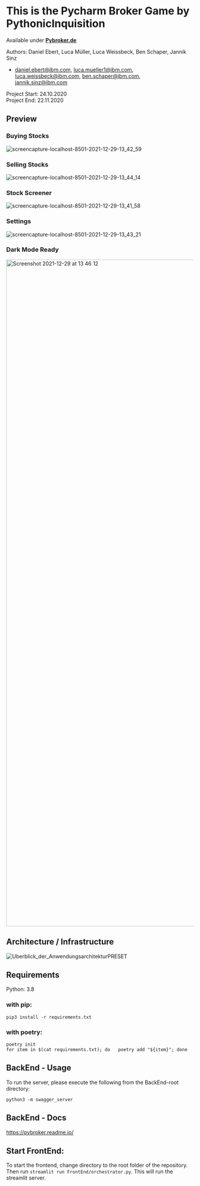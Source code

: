 # This is the Pycharm Broker Game by PythonicInquisition
Available under **[Pybroker.de](http://pybroker.de)**


Authors: Daniel Ebert, Luca Müller, Luca Weissbeck, Ben Schaper, Jannik Sinz
- daniel.ebert@ibm.com, luca.mueller1@ibm.com, luca.weissbeck@ibm.com, ben.schaper@ibm.com, jannik.sinz@ibm.com  
  
Project Start: 24.10.2020  
Project End: 22.11.2020  

## Preview
### Buying Stocks 
![screencapture-localhost-8501-2021-12-29-13_42_59](https://user-images.githubusercontent.com/62757957/147664009-a6490873-d65c-4911-84d1-3b5d83cf80fc.png)
### Selling Stocks
![screencapture-localhost-8501-2021-12-29-13_44_14](https://user-images.githubusercontent.com/62757957/147664079-914c3782-3c55-4d2e-b9c8-7c68cebb0e0e.png)
### Stock Screener
![screencapture-localhost-8501-2021-12-29-13_41_58](https://user-images.githubusercontent.com/62757957/147664103-9eaf8f82-0556-4d4d-b57b-c694d61eebef.png)
### Settings
![screencapture-localhost-8501-2021-12-29-13_43_21](https://user-images.githubusercontent.com/62757957/147664290-5f46e4ff-da9b-4896-9572-8589f0e7ec60.png)

### Dark Mode Ready
<img width="1788" alt="Screenshot 2021-12-29 at 13 46 12" src="https://user-images.githubusercontent.com/62757957/147664203-9744ad3e-5e24-4fdd-b00d-b979019699ce.png">

## Architecture / Infrastructure
![Uberblick_der_AnwendungsarchitekturPRESET](https://user-images.githubusercontent.com/62757957/147664785-f0758d24-0dc3-43ee-9b5f-f0791451d412.png)

## Requirements
Python: 3.8
### with pip:
```
pip3 install -r requirements.txt
```  
### with poetry:
```
poetry init  
for item in $(cat requirements.txt); do   poetry add "${item}"; done
```


## BackEnd - Usage
To run the server, please execute the following from the BackEnd-root directory:

```
python3 -m swagger_server
```

## BackEnd - Docs
https://pybroker.readme.io/

## Start FrontEnd:

To start the frontend, change directory to the root folder of the repository. Then run ```streamlit run FrontEnd/orchestrator.py```. This will run the streamlit server.
